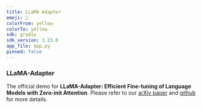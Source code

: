 ```yaml
---
title: LLaMA Adapter
emoji: 🐨
colorFrom: yellow
colorTo: yellow
sdk: gradio
sdk_version: 3.23.0
app_file: app.py
pinned: false
---
```


### LLaMA-Adapter
The official demo for **LLaMA-Adapter: Efficient Fine-tuning of Language Models with Zero-init Attention**.
Please refer to our [arXiv paper](https://arxiv.org/abs/2303.16199) and [github](https://github.com/ZrrSkywalker/LLaMA-Adapter) for more details.

